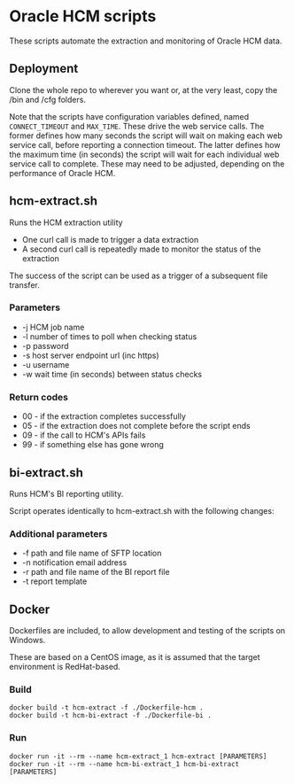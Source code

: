 # Oracle HCM scripts

These scripts automate the extraction and monitoring of Oracle HCM data.


## Deployment

Clone the whole repo to wherever you want or, at the very least, copy the /bin and /cfg folders.

Note that the scripts have configuration variables defined, named `CONNECT_TIMEOUT` and `MAX_TIME`.  These drive the web service calls.  The former defines how many seconds the script will wait on making each web service call, before reporting a connection timeout.  The latter defines how the maximum time (in seconds) the script will wait for each individual web service call to complete.  These may need to be adjusted, depending on the performance of Oracle HCM.



## hcm-extract.sh

Runs the HCM extraction utility

- One curl call is made to trigger a data extraction
- A second curl call is repeatedly made to monitor the status of the extraction

The success of the script can be used as a trigger of a subsequent file transfer.


### Parameters

- -j  HCM job name
- -l  number of times to poll when checking status
- -p  password
- -s  host server endpoint url (inc https)
- -u  username
- -w  wait time (in seconds) between status checks


### Return codes

- 00 - if the extraction completes successfully
- 05 - if the extraction does not complete before the script ends
- 09 - if the call to HCM's APIs fails
- 99 - if something else has gone wrong


## bi-extract.sh

Runs HCM's BI reporting utility.

Script operates identically to hcm-extract.sh with the following changes:

### Additional parameters

- -f  path and file name of SFTP location
- -n  notification email address
- -r  path and file name of the BI report file
- -t  report template


## Docker

Dockerfiles are included, to allow development and testing of the scripts on Windows.

These are based on a CentOS image, as it is assumed that the target environment is RedHat-based.

### Build

    docker build -t hcm-extract -f ./Dockerfile-hcm .
    docker build -t hcm-bi-extract -f ./Dockerfile-bi .

### Run

    docker run -it --rm --name hcm-extract_1 hcm-extract [PARAMETERS]
    docker run -it --rm --name hcm-bi-extract_1 hcm-bi-extract [PARAMETERS]
